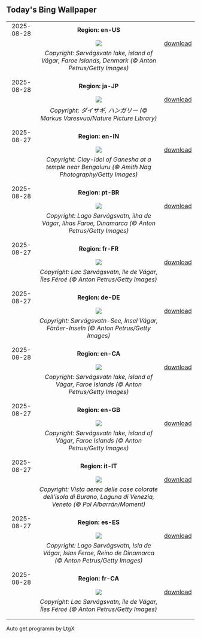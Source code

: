 ## Today's Bing Wallpaper
|      |      |      |
| :----: | :----: | :----: |
|2025-08-28|**Region: en-US**||
||![](https://www.bing.com/th?id=OHR.FaroeLake_EN-US3557234950_UHD.jpg&pid=hp&w=1152&h=648&rs=1&c=4)| [download](https://www.bing.com/th?id=OHR.FaroeLake_EN-US3557234950_UHD.jpg)|
||*Copyright: Sørvágsvatn lake, island of Vágar, Faroe Islands, Denmark (© Anton Petrus/Getty Images)*
||
|||
|2025-08-28|**Region: ja-JP**||
||![](https://www.bing.com/th?id=OHR.WhiteEgret_JA-JP5628214526_UHD.jpg&pid=hp&w=1152&h=648&rs=1&c=4)| [download](https://www.bing.com/th?id=OHR.WhiteEgret_JA-JP5628214526_UHD.jpg)|
||*Copyright: ダイサギ, ハンガリー  (© Markus Varesvuo/Nature Picture Library)*
||
|||
|2025-08-27|**Region: en-IN**||
||![](https://www.bing.com/th?id=OHR.ClayGanesha_EN-IN3970807588_UHD.jpg&pid=hp&w=1152&h=648&rs=1&c=4)| [download](https://www.bing.com/th?id=OHR.ClayGanesha_EN-IN3970807588_UHD.jpg)|
||*Copyright: Clay-idol of Ganesha at a temple near Bengaluru (© Amith Nag Photography/Getty Images)*
||
|||
|2025-08-28|**Region: pt-BR**||
||![](https://www.bing.com/th?id=OHR.FaroeLake_PT-BR9196671345_UHD.jpg&pid=hp&w=1152&h=648&rs=1&c=4)| [download](https://www.bing.com/th?id=OHR.FaroeLake_PT-BR9196671345_UHD.jpg)|
||*Copyright: Lago Sørvágsvatn, ilha de Vágar, Ilhas Faroe, Dinamarca (© Anton Petrus/Getty Images)*
||
|||
|2025-08-27|**Region: fr-FR**||
||![](https://www.bing.com/th?id=OHR.FaroeLake_FR-FR9783963301_UHD.jpg&pid=hp&w=1152&h=648&rs=1&c=4)| [download](https://www.bing.com/th?id=OHR.FaroeLake_FR-FR9783963301_UHD.jpg)|
||*Copyright: Lac Sørvágsvatn, île de Vágar, Îles Féroé (© Anton Petrus/Getty Images)*
||
|||
|2025-08-27|**Region: de-DE**||
||![](https://www.bing.com/th?id=OHR.FaroeLake_DE-DE3217982226_UHD.jpg&pid=hp&w=1152&h=648&rs=1&c=4)| [download](https://www.bing.com/th?id=OHR.FaroeLake_DE-DE3217982226_UHD.jpg)|
||*Copyright: Sørvágsvatn-See, Insel Vágar, Färöer-Inseln (© Anton Petrus/Getty Images)*
||
|||
|2025-08-28|**Region: en-CA**||
||![](https://www.bing.com/th?id=OHR.FaroeLake_EN-CA2287447037_UHD.jpg&pid=hp&w=1152&h=648&rs=1&c=4)| [download](https://www.bing.com/th?id=OHR.FaroeLake_EN-CA2287447037_UHD.jpg)|
||*Copyright: Sørvágsvatn lake, island of Vágar, Faroe Islands (© Anton Petrus/Getty Images)*
||
|||
|2025-08-27|**Region: en-GB**||
||![](https://www.bing.com/th?id=OHR.FaroeLake_EN-GB9601686603_UHD.jpg&pid=hp&w=1152&h=648&rs=1&c=4)| [download](https://www.bing.com/th?id=OHR.FaroeLake_EN-GB9601686603_UHD.jpg)|
||*Copyright: Sørvágsvatn lake, island of Vágar, Faroe Islands (© Anton Petrus/Getty Images)*
||
|||
|2025-08-27|**Region: it-IT**||
||![](https://www.bing.com/th?id=OHR.FestivalVenezia_IT-IT9738242817_UHD.jpg&pid=hp&w=1152&h=648&rs=1&c=4)| [download](https://www.bing.com/th?id=OHR.FestivalVenezia_IT-IT9738242817_UHD.jpg)|
||*Copyright: Vista aerea delle case colorate dell'isola di Burano, Laguna di Venezia, Veneto (© Pol Albarrán/Moment)*
||
|||
|2025-08-27|**Region: es-ES**||
||![](https://www.bing.com/th?id=OHR.FaroeLake_ES-ES8719950614_UHD.jpg&pid=hp&w=1152&h=648&rs=1&c=4)| [download](https://www.bing.com/th?id=OHR.FaroeLake_ES-ES8719950614_UHD.jpg)|
||*Copyright: Lago Sørvágsvatn, Isla de Vágar, Islas Feroe, Reino de Dinamarca (© Anton Petrus/Getty Images)*
||
|||
|2025-08-28|**Region: fr-CA**||
||![](https://www.bing.com/th?id=OHR.FaroeLake_FR-CA0076733437_UHD.jpg&pid=hp&w=1152&h=648&rs=1&c=4)| [download](https://www.bing.com/th?id=OHR.FaroeLake_FR-CA0076733437_UHD.jpg)|
||*Copyright: Lac Sørvágsvatn, île de Vágar, Îles Féroé (© Anton Petrus/Getty Images)*
||
|||

Auto get programm by LtgX
